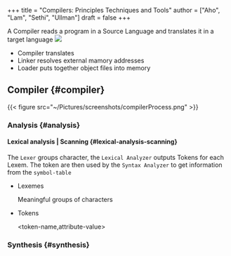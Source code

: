 +++
title = "Compilers: Principles Techniques and Tools"
author = ["Aho", "Lam", "Sethi", "Ullman"]
draft = false
+++

A Compiler reads a program in a Source Language and translates it in a target language
![](~/Pictures/screenshots/compiler.png)

-   Compiler
    translates
-   Linker
    resolves external mamory addresses
-   Loader
    puts together object files into memory


## Compiler {#compiler}

{{< figure src="~/Pictures/screenshots/compilerProcess.png" >}}


### Analysis {#analysis}


#### Lexical analysis | Scanning {#lexical-analysis-scanning}

The `Lexer` groups character, the `Lexical Analyzer` outputs Tokens for each Lexem. The token are then used by the `Syntax Analyzer` to get information from the `symbol-table`

<!--list-separator-->

-  Lexemes

    Meaningful groups of characters

<!--list-separator-->

-  Tokens

    &lt;token-name,attribute-value&gt;


### Synthesis {#synthesis}